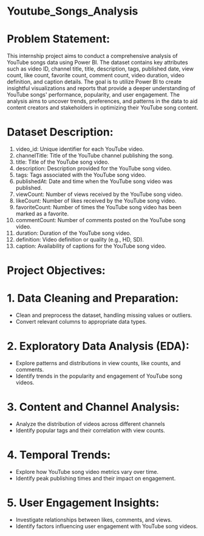 # Youtube_Songs_Analysis
# Problem Statement:
This internship project aims to conduct a comprehensive analysis of YouTube songs data using Power BI.
The dataset contains key attributes such as video ID, channel title, title, description, tags, published date,
view count, like count, favorite count, comment count, video duration, video definition, and caption
details. The goal is to utilize Power BI to create insightful visualizations and reports that provide a deeper
understanding of YouTube songs' performance, popularity, and user engagement. The analysis aims to
uncover trends, preferences, and patterns in the data to aid content creators and stakeholders in
optimizing their YouTube song content.
# Dataset Description:
1. video_id: Unique identifier for each YouTube video.
2. channelTitle: Title of the YouTube channel publishing the song.
3. title: Title of the YouTube song video.
4. description: Description provided for the YouTube song video.
5. tags: Tags associated with the YouTube song video.
6. publishedAt: Date and time when the YouTube song video was published.
7. viewCount: Number of views received by the YouTube song video.
8. likeCount: Number of likes received by the YouTube song video.
9. favoriteCount: Number of times the YouTube song video has been marked as a favorite.
10. commentCount: Number of comments posted on the YouTube song video.
11. duration: Duration of the YouTube song video.
12. definition: Video definition or quality (e.g., HD, SD).
13. caption: Availability of captions for the YouTube song video.
# Project Objectives:
# 1. Data Cleaning and Preparation:
 - Clean and preprocess the dataset, handling missing values or outliers.
 - Convert relevant columns to appropriate data types.
# 2. Exploratory Data Analysis (EDA):
 - Explore patterns and distributions in view counts, like counts, and comments.
 - Identify trends in the popularity and engagement of YouTube song videos.
# 3. Content and Channel Analysis:
 - Analyze the distribution of videos across different channels
- Identify popular tags and their correlation with view counts.
# 4. Temporal Trends:
 - Explore how YouTube song video metrics vary over time.
 - Identify peak publishing times and their impact on engagement.
# 5. User Engagement Insights:
 - Investigate relationships between likes, comments, and views.
 - Identify factors influencing user engagement with YouTube song videos.
